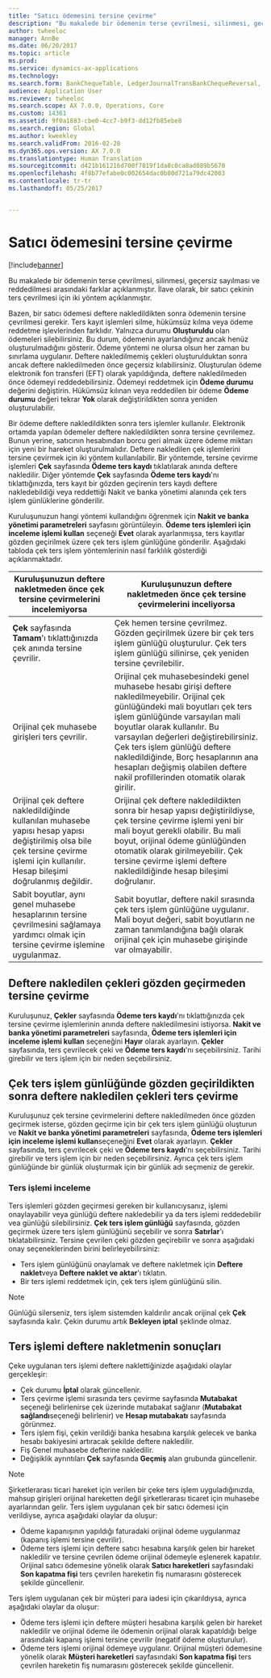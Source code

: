 ```yaml
---
title: "Satıcı ödemesini tersine çevirme"
description: "Bu makalede bir ödemenin terse çevrilmesi, silinmesi, geçersiz sayılması ve reddedilmesi arasındaki farklar açıklanmıştır. İlave olarak, bir satıcı çekinin ters çevrilmesi için iki yöntem açıklanmıştır."
author: twheeloc
manager: AnnBe
ms.date: 06/20/2017
ms.topic: article
ms.prod: 
ms.service: dynamics-ax-applications
ms.technology: 
ms.search.form: BankChequeTable, LedgerJournalTransBankChequeReversal, LedgerJournalTransVendPaym
audience: Application User
ms.reviewer: twheeloc
ms.search.scope: AX 7.0.0, Operations, Core
ms.custom: 14361
ms.assetid: 9f0a1883-cbe0-4cc7-b9f3-dd12fb85ebe8
ms.search.region: Global
ms.author: kweekley
ms.search.validFrom: 2016-02-28
ms.dyn365.ops.version: AX 7.0.0
ms.translationtype: Human Translation
ms.sourcegitcommit: d421b161216d700f7819f1da8c0ca8ad089b5670
ms.openlocfilehash: 4f8b77efabe0c002654dac0b80d721a79dc42003
ms.contentlocale: tr-tr
ms.lasthandoff: 05/25/2017


---
```


# <a name="reverse-a-vendor-payment"></a>Satıcı ödemesini tersine çevirme

[!include[banner](../includes/banner.md)]


Bu makalede bir ödemenin terse çevrilmesi, silinmesi, geçersiz sayılması ve reddedilmesi arasındaki farklar açıklanmıştır. İlave olarak, bir satıcı çekinin ters çevrilmesi için iki yöntem açıklanmıştır. 

Bazen, bir satıcı ödemesi deftere nakledildikten sonra ödemenin tersine çevrilmesi gerekir. Ters kayıt işlemleri silme, hükümsüz kılma veya ödeme reddetme işlevlerinden farklıdır. Yalnızca durumu **Oluşturuldu** olan ödemeleri silebilirsiniz. Bu durum, ödemenin ayarlandığınız ancak henüz oluşturulmadığını gösterir. Ödeme yöntemi ne olursa olsun her zaman bu sınırlama uygulanır. Deftere nakledilmemiş çekleri oluşturulduktan sonra ancak deftere nakledilmeden önce geçersiz kılabilirsiniz. Oluşturulan ödeme elektronik fon transferi (EFT) olarak yapıldığında, deftere nakledilmeden önce ödemeyi reddedebilirsiniz. Ödemeyi reddetmek için **Ödeme durumu** değerini değiştirin. Hükümsüz kılınan veya reddedilen bir ödeme **Ödeme durumu** değeri tekrar **Yok** olarak değiştirildikten sonra yeniden oluşturulabilir. 

Bir ödeme deftere nakledildikten sonra ters işlemler kullanılır. Elektronik ortamda yapılan ödemeler deftere nakledildikten sonra tersine çevrilemez. Bunun yerine, satıcının hesabından borcu geri almak üzere ödeme miktarı için yeni bir hareket oluşturulmalıdır. Deftere nakledilen çek işlemlerini tersine çevirmek için iki yöntem kullanılabilir. Bir yöntemde, tersine çevirme işlemleri **Çek** sayfasında **Ödeme ters kaydı** tıklatılarak anında deftere nakledilir. Diğer yöntemde **Çek** sayfasında **Ödeme ters kaydı**'nı tıklattığınızda, ters kayıt bir gözden geçirenin ters kaydı deftere nakledebildiği veya reddettiği Nakit ve banka yönetimi alanında çek ters işlem günlüklerine gönderilir. 

Kuruluşunuzun hangi yöntemi kullandığını öğrenmek için **Nakit ve banka yönetimi parametreleri** sayfasını görüntüleyin. **Ödeme ters işlemleri için inceleme işlemi kullan** seçeneği **Evet** olarak ayarlanmışsa, ters kayıtlar gözden geçirilmek üzere çek ters işlem günlüğüne gönderilir. Aşağıdaki tabloda çek ters işlem yöntemlerinin nasıl farklılık gösterdiği açıklanmaktadır.

| Kuruluşunuzun deftere nakletmeden önce çek tersine çevirmelerini incelemiyorsa                                                                                                                                  | Kuruluşunuzun deftere nakletmeden önce çek tersine çevirmelerini inceliyorsa                                                                                                                                                                                                                                                                                                                                                                     |
|-----------------------------------------------------------------------------------------------------------------------------------------------------------------------------------------------------|---------------------------------------------------------------------------------------------------------------------------------------------------------------------------------------------------------------------------------------------------------------------------------------------------------------------------------------------------------------------------------------------------------------------------------|
| **Çek** sayfasında **Tamam**'ı tıklattığınızda çek anında tersine çevrilir.                                                                                                                      | Çek hemen tersine çevrilmez. Gözden geçirilmek üzere bir çek ters işlem günlüğü oluşturulur. Çek ters işlem günlüğü silinirse, çek yeniden tersine çevrilebilir.                                                                                                                                                                                                                                                                |
| Orijinal çek muhasebe girişleri ters çevrilir.                                                                                                                                         | Orijinal çek muhasebesindeki genel muhasebe hesabı girişi deftere nakledilmeyebilir. Orijinal çek günlüğündeki mali boyutları çek ters işlem günlüğünde varsayılan mali boyutlar olarak kullanılır. Bu varsayılan değerleri değiştirebilirsiniz. Çek ters işlem günlüğü deftere nakledildiğinde, Borç hesaplarının ana hesapları değişmiş olabilen deftere nakil profillerinden otomatik olarak girilir. |
| Orijinal çek deftere nakledildiğinde kullanılan muhasebe yapısı hesap yapısı değiştirilmiş olsa bile çek tersine çevirme işlemi için kullanılır. Hesap bileşimi doğrulanmış değildir. | Orijinal çek deftere nakledildikten sonra bir hesap yapısı değiştirildiyse, çek tersine çevirme işlemi yeni bir mali boyut gerekli olabilir. Bu mali boyut, orijinal ödeme günlüğünden otomatik olarak girilmeyebilir. Çek tersine çevirme işlemi deftere nakledildiğinde hesap bileşimi doğrulanır.                                                                                                        |
| Sabit boyutlar, aynı genel muhasebe hesaplarının tersine çevrilmesini sağlamaya yardımcı olmak için tersine çevirme işlemine uygulanmaz.                                                                                      | Sabit boyutlar, deftere nakil sırasında çek ters işlem günlüğüne uygulanır. Mali boyut değeri, sabit boyutların ne zaman tanımlandığına bağlı olarak orijinal çek için muhasebe girişinde var olmayabilir.                                                                                                                                                                                                     |

## <a name="reverse-posted-checks-without-reviewing-them"></a>Deftere nakledilen çekleri gözden geçirmeden tersine çevirme
Kuruluşunuz, **Çekler** sayfasında **Ödeme ters kaydı**'nı tıklattığınızda çek tersine çevirme işlemlerinin anında deftere nakledilmesini istiyorsa. **Nakit ve banka yönetimi parametreleri** sayfasında, **Ödeme ters işlemleri için inceleme işlemi kullan** seçeneğini **Hayır** olarak ayarlayın. **Çekler** sayfasında, ters çevrilecek çeki ve **Ödeme ters kaydı**'nı seçebilirsiniz. Tarihi girebilir ve ters işlem için bir neden seçebilirsiniz.

## <a name="reverse-posted-checks-after-they-are-reviewed-in-the-check-reversal-journal"></a>Çek ters işlem günlüğünde gözden geçirildikten sonra deftere nakledilen çekleri ters çevirme
Kuruluşunuz çek tersine çevirmelerini deftere nakledilmeden önce gözden geçirmek isterse, gözden geçirme için bir çek ters işlem günlüğü oluşturun ve **Nakit ve banka yönetimi parametreleri** sayfasında, **Ödeme ters işlemleri için inceleme işlemi kullan**seçeneğini **Evet** olarak ayarlayın. **Çekler** sayfasında, ters çevrilecek çeki ve **Ödeme ters kaydı**'nı seçebilirsiniz. Tarihi girebilir ve ters işlem için bir neden seçebilirsiniz. Ayrıca çek ters işlem günlüğünde bir günlük oluşturmak için bir günlük adı seçmeniz de gerekir.

### <a name="review-a-reversal"></a>Ters işlemi inceleme

Ters işlemleri gözden geçirmesi gereken bir kullanıcıysanız, işlemi onaylayabilir veya günlüğü deftere nakledebilir ya da ters işlemi reddedebilir vea günlüğü silebilirsiniz. **Çek ters işlem günlüğü** sayfasında, gözden geçirmek üzere ters işlem günlüğünü seçebilir ve sonra **Satırlar**'ı tıklatabilirsiniz. Tersine çevrilen çeki gözden geçirebilir ve sonra aşağıdaki onay seçeneklerinden birini belirleyebilirsiniz:

-   Ters işlem günlüğünü onaylamak ve deftere nakletmek için **Deftere naklet**veya **Deftere naklet ve aktar**'ı tıklatın.
-   Bir ters işlemi reddetmek için, çek ters işlem günlüğünü silin.

> [!NOTE]
> Günlüğü silerseniz, ters işlem sistemden kaldırılır ancak orijinal çek **Çek** sayfasında kalır. Çekin durumu artık **Bekleyen iptal** şeklinde olmaz.

## <a name="results-of-posting-a-reversal"></a>Ters işlemi deftere nakletmenin sonuçları
Çeke uygulanan ters işlemi deftere naklettiğinizde aşağıdaki olaylar gerçekleşir:

-   Çek durumu **İptal** olarak güncellenir.
-   Ters çevirme işlemi sırasında ters çevirme sayfasında **Mutabakat** seçeneği belirlenirse çek üzerinde mutabakat sağlanır (**Mutabakat sağlandı**seçeneği belirlenir) ve **Hesap mutabakatı** sayfasında görünmez.
-   Ters işlem fişi, çekin verildiği banka hesabına karşılık gelecek ve banka hesabı bakiyesini artıracak şekilde deftere nakledilir.
-   Fiş Genel muhasebe defterine nakledilir.
-   Değişiklik ayrıntıları **Çek** sayfasında **Geçmiş** alan grubunda güncellenir.

> [!NOTE] 
> Şirketlerarası ticari hareket için verilen bir çeke ters işlem uyguladığınızda, mahsup girişleri orijinal hareketten değil şirketlerarası ticaret için muhasebe ayarlarından gelir. Ters işlem uygulanan çek bir satıcı ödemesi için verildiyse, ayrıca aşağıdaki olaylar da oluşur:

-   Ödeme kapanışının yapıldığı faturadaki orijinal ödeme uygulanmaz (kapanış işlemi tersine çevrilir).
-   Ödeme ters işlemi için deftere satıcı hesabına karşılık gelen bir hareket nakledilir ve tersine çevrilen ödeme orijinal ödemeyle eşlenerek kapatılır. Orijinal satıcı ödemesine yönelik olarak **Satıcı hareketleri** sayfasındaki **Son kapatma fişi** ters çevrilen hareketin fiş numarasını gösterecek şekilde güncellenir.

Ters işlem uygulanan çek bir müşteri para iadesi için çıkarıldıysa, ayrıca aşağıdaki olaylar da oluşur:

-   Ödeme ters işlemi için deftere müşteri hesabına karşılık gelen bir hareket nakledilir ve orijinal ödeme ile ödemenin orijinal olarak kapatıldığı belge arasındaki kapanış işlemi tersine çevrilir (negatif ödeme oluşturulur).
-   Ödeme ters işlemi orijinal ödemeye uygulanır. Orijinal müşteri ödemesine yönelik olarak **Müşteri hareketleri** sayfasındaki **Son kapatma fişi** ters çevrilen hareketin fiş numarasını gösterecek şekilde güncellenir.





